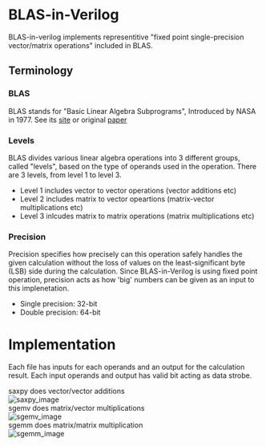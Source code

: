 # BLAS-in-Verilog
BLAS-in-verilog implements representitive "fixed point single-precision vector/matrix operations" included in BLAS.

## Terminology

### BLAS
BLAS stands for "Basic Linear Algebra Subprograms", Introduced by NASA in 1977.
See its [site](http://www.netlib.org/blas/) or original [paper](https://ntrs.nasa.gov/archive/nasa/casi.ntrs.nasa.gov/19780018835.pdf)

### Levels
BLAS divides various linear algebra operations into 3 different groups, called "levels", based on the type of operands used in the operation.
There are 3 levels, from level 1 to level 3.
* Level 1 includes vector to vector operations (vector additions etc)
* Level 2 includes matrix to vector opeartions (matrix-vector multiplications etc)
* Level 3 inlcudes matrix to matrix operations (matrix multiplications etc)

### Precision

Precision specifies how precisely can this operation safely handles the given calculation without the loss of values on the least-significant byte (LSB) side during the calculation. Since BLAS-in-Verilog is using fixed point operation, precision acts as how 'big' numbers can be given as an input to this implenetation.

* Single precision: 32-bit
* Double precision: 64-bit

# Implementation

Each file has inputs for each operands and an output for the calculation result. Each input operands and output has valid bit acting as data strobe.

saxpy does vector/vector additions<br/>
![saxpy_image](github.com/2channelkrt/BLAS-in-Verilog/assets/saxpy.jpg)<br/>
sgemv does matrix/vector multiplications<br/>
![sgemv_image](github.com/2channelkrt/BLAS-in-Verilog/assets/sgemv.jpg)<br/>
sgemm does matrix/matrix multiplication<br/>
![sgemm_image](github.com/2channelkrt/BLAS-in-Verilog/assets/sgemm.jpg)
